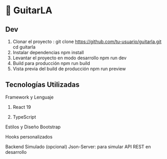 # 🎸 GuitarLA

## Dev

1. Clonar el proyecto :
    git clone https://github.com/tu-usuario/guitarla.git
    cd guitarla
2. Instalar dependencias
   npm install
3. Levantar el proyecto en modo desarrollo
   npm run dev
4. Build para producción
   npm run build
5. Vista previa del build de producción
   npm run preview

## Tecnologías Utilizadas

 Framework y Lenguaje

1. React 19

2. TypeScript

 Estilos y Diseño
    Bootstrap

Hooks personalizados

Backend Simulado (opcional)
Json-Server: para simular API REST en desarrollo
